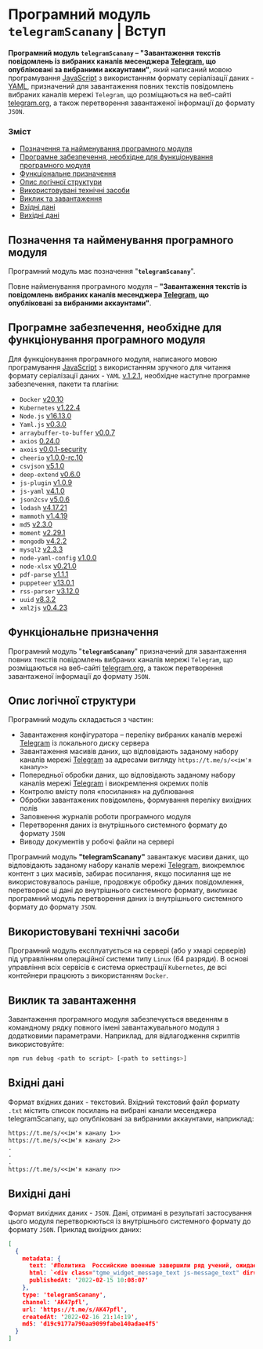 # Програмний модуль **`telegramScanany`** | Вступ

**Програмний модуль `telegramScanany` – "Завантаження текстів повідомлень із вибраних каналів месенджера [Telegram](https://telegram.org/), що опубліковані за вибраними аккаунтами"**, який написаний мовою програмування [JavaScript](https://www.javascript.com/) з використанням формату серіалізації даних  - [YAML](https://yaml.org/), призначений для завантаження повних текстів повідомлень вибраних каналів мережі `Telegram`, що розміщаються на веб-сайті [telegram.org](https://telegram.org/), а також перетворення завантаженої інформації до формату `JSON`. 

### Зміст
- [Позначення та найменування програмного модуля](#name)
- [Програмне забезпечення, необхідне для функціонування програмного модуля](#software)
- [Функціональне призначення](#function)
- [Опис логічної структури](#structure)
- [Використовувані технічні засоби](#hardware)
- [Виклик та завантаження](#run)
- [Вхідні дані](#inputdata)
- [Вихідні дані](#outputdata)

<a name="name"></a>
<h2>Позначення та найменування програмного модуля</h2>

Програмний модуль має позначення "**`telegramScanany`**".

Повне найменування програмного модуля – **"Завантаження текстів із повідомлень вибраних каналів месенджера [Telegram](https://telegram.org/), що опубліковані за вибраними аккаунтами"**.

<a name="software"></a>
<h2>Програмне забезпечення, необхідне для функціонування програмного модуля</h2>

Для функціонування програмного модуля, написаного мовою програмування [JavaScript](https://www.javascript.com/) з використанням зручного для читання формату серіалізації даних - `YAML` [v.1.2.1](https://yaml.org/spec/1.2.1/), необхідне наступне програмне забезпечення, пакети та плагіни:

- `Docker` [v20.10](https://docs.docker.com/engine/release-notes/#version-2010)
- `Kubernetes` [v1.22.4](https://github.com/kubernetes/kubernetes/releases/tag/v1.22.4)
- `Node.js` [v16.13.0](https://nodejs.org/download/release/v16.13.0/)
- `Yaml.js` [v0.3.0](https://www.npmjs.com/package/yamljs/v/0.3.0)
- `arraybuffer-to-buffer` [v0.0.7](https://www.npmjs.com/package/arraybuffer-to-buffer/v/0.0.7)
- `axios` [0.24.0](https://www.npmjs.com/package/axios/v/0.24.0)
- `axois` [v0.0.1-security](https://www.npmjs.com/package/axios-http/v/0.0.1-security)
- `cheerio` [v1.0.0-rc.10](https://www.npmjs.com/package/cheerio/v/1.0.0-rc.10)
- `csvjson` [v5.1.0](https://www.npmjs.com/package/csvjson/v/5.1.0)
- `deep-extend` [v0.6.0](https://www.npmjs.com/package/deep-extend/v/0.6.0)
- `js-plugin` [v1.0.9](https://www.npmjs.com/package/js-plugin/v/1.0.9)
- `js-yaml` [v4.1.0](https://www.npmjs.com/package/js-yaml/v/4.1.0)
- `json2csv` [v5.0.6](https://www.npmjs.com/package/json2csv/v/5.0.6)
- `lodash` [v4.17.21](https://www.npmjs.com/package/lodash/v/4.17.21)
- `mammoth` [v1.4.19](https://www.npmjs.com/package/mammoth/v/1.4.19)
- `md5` [v2.3.0](https://www.npmjs.com/package/md5/v/2.3.0)
- `moment` [v2.29.1](https://www.npmjs.com/package/moment/v/2.29.1)
- `mongodb` [v4.2.2](https://www.npmjs.com/package/mongodb/v/4.2.2)
- `mysql2` [v2.3.3](https://www.npmjs.com/package/mysql2/v/2.3.3)
- `node-yaml-config` [v1.0.0](https://www.npmjs.com/package/node-yaml-config/v/1.0.0)
- `node-xlsx` [v0.21.0](https://www.npmjs.com/package/node-xlsx/v/0.21.0)
- `pdf-parse` [v1.1.1](https://www.npmjs.com/package/pdf-parse/v/1.1.1)
- `puppeteer` [v13.0.1](https://www.npmjs.com/package/puppeteer/v/13.5.1)
- `rss-parser` [v3.12.0](https://www.npmjs.com/package/rss-parser/v/3.12.0)
- `uuid` [v8.3.2](https://www.npmjs.com/package/uuid/v/8.3.2)
- `xml2js` [v0.4.23](https://www.npmjs.com/package/xml2js/v/0.4.23)

<a name="function"></a>
<h2>Функціональне призначення</h2>

Програмний модуль "**`telegramScanany`**" призначений для завантаження повних текстів повідомлень вибраних каналів мережі `Telegram`, що розміщаються на веб-сайті [telegram.org](https://telegram.org/), а також перетворення завантаженої інформації до формату `JSON`.

<a name="structure"></a>
<h2>Опис логічної структури</h2>

Програмний модуль складається з частин:
- Завантаження конфігуратора – переліку вибраних каналів мережі [Telegram](https://telegram.org/) із локального диску сервера
- Завантаження масивів даних, що відповідають заданому набору каналів мережі [Telegram](https://telegram.org/) за адресами вигляду `https://t.me/s/<<ім'я каналу>>`
- Попередньої обробки даних, що відповідають заданому набору каналів мережі [Telegram](https://telegram.org/)  і виокремлення окремих полів
- Контролю вмісту поля «посилання» на дублювання
- Обробки завантажених повідомлень, формування переліку вихідних полів
- Заповнення журналів роботи програмного модуля
- Перетворення даних із внутрішнього системного формату до формату `JSON`
- Виводу документів у робочі файли на сервері

Програмний модуль **"telegramScanany"** завантажує масиви даних, що відповідають заданому набору каналів мережі [Telegram](https://telegram.org/), виокремлює контент з цих масивів, забирає посилання, якщо посилання ще не використовувалось раніше, продовжує обробку даних повідомлення, перетворює ці дані до внутрішнього системного формату, викликає програмний модуль перетворення даних із внутрішнього системного формату до формату `JSON`.

<a name="hardware"></a>
<h2>Використовувані технічні засоби</h2>

Програмний модуль експлуатується на сервері (або у хмарі серверів) під управлінням операційної системи типу `Linux` (64 разряди). В основі управління всіх сервісів є система оркестрації `Kubernetes`, де всі контейнери працюють з використанням `Docker`.

<a name="run"></a>
<h2>Виклик та завантаження</h2>

Завантаження програмного модуля забезпечується введенням в командному рядку повного імені завантажувального модуля з додатковими параметрами.
Наприклад, для відлагодження скриптів використовуйте:

```sh
npm run debug <path to script> [<path to settings>]
```
<a name="inputdata"></a>
<h2>Вхідні дані</h2>

Формат вхідних даних - текстовий.
Вхідний текстовий файл формату `.txt` містить список посилань на вибрані канали месенджера telegramScanany, що опубліковані за вибраними аккаунтами, наприклад:
```txt
https://t.me/s/<<ім'я каналу 1>> 
https://t.me/s/<<ім'я каналу 2>> 
.
.
.
https://t.me/s/<<ім'я каналу n>> 
```
<a name="outputdata"></a>
<h2>Вихідні дані</h2>

Формат вихідних даних - `JSON`.
Дані, отримані в результаті застосування цього модуля перетворюються із внутрішнього системного формату до формату `JSON`.
Приклад вихідних даних:

```json                           
[  
  {                            
    metadata: {                            
      text: '#Политика  Российские военные завершили ряд учений, ожидается их возвращение домой   Интерфакс',                     
      html: `<div class="tgme_widget_message_text js-message_text" dir="auto"><a href="?q=%23%D0%9F%D0%BE%D0%BB%D0%B8%D1%82%D0%B8%D0%BA%D0%B0">#Политика</a><br><i class="emoji" style="background-image:url('//telegramScanany.org/img/emoji/40/F09F87B7F09F87BA.png')"><b>��</b></i> <b>Российские военные завершили ряд учений, ожидается их возвращение домой </b>— Интер  факс</div>`,                  
      publishedAt: '2022-02-15 10:08:07'                                                                                          
    },                            
    type: 'telegramScanany',                                  
    channel: 'AK47pfl',                        
    url: 'https://t.me/s/AK47pfl',                            
    createdAt: '2022-02-16 21:14:19',                                                                                             
    md5: 'd19c9177a790aa9099fabe140adae4f5'
  }                           
]
```
